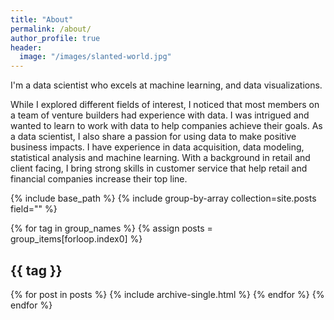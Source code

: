 ```yaml
---
title: "About"
permalink: /about/
author_profile: true
header:
  image: "/images/slanted-world.jpg"
---
```


I'm a data scientist who excels at machine learning, and data visualizations.

While I explored different fields of interest, I noticed that most members on a team of venture builders had experience with data. I was intrigued and wanted to learn to work with data to help companies achieve their goals. As a data scientist, I also share a passion for using data to make positive business impacts. I have experience in data acquisition, data modeling, statistical analysis and machine learning. With a background in retail and client facing, I bring strong skills in customer service that help retail and financial companies increase their top line.


{% include base_path %}
{% include group-by-array collection=site.posts field="" %}

{% for tag in group_names %}
  {% assign posts = group_items[forloop.index0] %}
  <h2 id="{{ tag | slugify }}" class="archive__subtitle">{{ tag }}</h2>
  {% for post in posts %}
    {% include archive-single.html %}
  {% endfor %}
{% endfor %}

